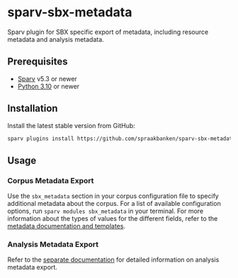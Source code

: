 # sparv-sbx-metadata

Sparv plugin for SBX specific export of metadata, including resource metadata and analysis metadata.

## Prerequisites

* [Sparv](https://github.com/spraakbanken/sparv) v5.3 or newer
* [Python 3.10](https://python.org/) or newer

## Installation

Install the latest stable version from GitHub:

```sh
sparv plugins install https://github.com/spraakbanken/sparv-sbx-metadata/archive/main.zip
```

## Usage

### Corpus Metadata Export

Use the `sbx_metadata` section in your corpus configuration file to specify additional metadata about the corpus. For a
list of available configuration options, run `sparv modules sbx_metadata` in your terminal. For more information about
the types of values for the different fields, refer to the [metadata documentation and
templates](https://github.com/spraakbanken/metadata/).

### Analysis Metadata Export

Refer to the [separate documentation](docs/analysis-metadata.md) for detailed information on analysis metadata export.
